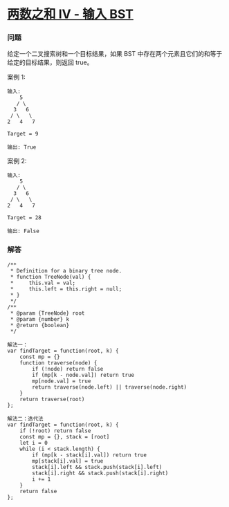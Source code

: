 # [两数之和 IV - 输入 BST](https://leetcode-cn.com/problems/two-sum-iv-input-is-a-bst)

### 问题

给定一个二叉搜索树和一个目标结果，如果 BST 中存在两个元素且它们的和等于给定的目标结果，则返回 true。

案例 1:

```
输入:
    5
   / \
  3   6
 / \   \
2   4   7

Target = 9

输出: True
```


案例 2:

```
输入:
    5
   / \
  3   6
 / \   \
2   4   7

Target = 28

输出: False
```


### 解答

```
/**
 * Definition for a binary tree node.
 * function TreeNode(val) {
 *     this.val = val;
 *     this.left = this.right = null;
 * }
 */
/**
 * @param {TreeNode} root
 * @param {number} k
 * @return {boolean}
 */

解法一：
var findTarget = function(root, k) {
    const mp = {}
    function traverse(node) {
        if (!node) return false
        if (mp[k - node.val]) return true
        mp[node.val] = true
        return traverse(node.left) || traverse(node.right)
    }
    return traverse(root)
};

解法二：迭代法
var findTarget = function(root, k) {
    if (!root) return false
    const mp = {}, stack = [root]
    let i = 0
    while (i < stack.length) {
        if (mp[k - stack[i].val]) return true
        mp[stack[i].val] = true
        stack[i].left && stack.push(stack[i].left)
        stack[i].right && stack.push(stack[i].right)
        i += 1
    }
    return false
};
```
